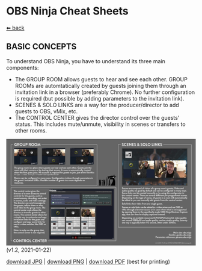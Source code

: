 # OBS Ninja Cheat Sheets

[⬅ back](../README.md)

## BASIC CONCEPTS

To understand OBS Ninja, you have to understand its three main components: 

* The GROUP ROOM allows guests to hear and see each other. GROUP ROOMs are automtatically created by guests joining them through an invitation link in a browser (preferably Chrome). No further configuration is required (but possible by adding parameters to the invitation link).
* SCENES & SOLO LINKS are a way for the producer/director to add guests to OBS, vMix, etc.
* The CONTROL CENTER gives the director control over the guests' status. This includes mute/unmute, visibility in scenes or transfers to other rooms.

![OBS Ninja | basic concepts](OBSN_basic_concepts.jpg)   
(v1.2, 2021-01-22)

[download JPG](OBSN_basic_concepts.jpg) |
[download PNG](OBSN_basic_concepts.png) |
[download PDF](OBSN_basic_concepts.pdf) (best for printing)

